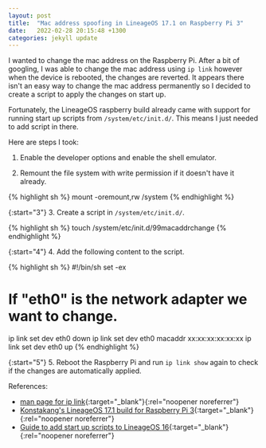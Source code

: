 ```yaml
---
layout: post
title:  "Mac address spoofing in LineageOS 17.1 on Raspberry Pi 3"
date:   2022-02-28 20:15:48 +1300
categories: jekyll update
---
```


I wanted to change the mac address on the Raspberry Pi. After a bit of googling, I was able to change the mac address using `ip link` however
when the device is rebooted, the changes are reverted. It appears there isn't an easy way to change the mac address permanently so I decided to create 
a script to apply the changes on start up.

Fortunately, the LineageOS raspberry build already came with support for running start up scripts from `/system/etc/init.d/`. This means I just needed to add script in there.

Here are steps I took:

1. Enable the developer options and enable the shell emulator.


2. Remount the file system with write permission if it doesn't have it already.


{% highlight sh %}
mount -oremount,rw /system
{% endhighlight %}


{:start="3"}
3. Create a script in `/system/etc/init.d/`.

{% highlight sh %}
touch /system/etc/init.d/99macaddrchange
{% endhighlight %}

{:start="4"}
4. Add the following content to the script.

{% highlight sh %}
#!/bin/sh
set -ex

# If "eth0" is the network adapter we want to change.
ip link set dev eth0 down
ip link set dev eth0 macaddr xx:xx:xx:xx:xx:xx
ip link set dev eth0 up
{% endhighlight %}


{:start="5"}
5. Reboot the Raspberry Pi and run `ip link show` again to check if the changes are automatically applied.



References:

- [man page for ip link](https://man7.org/linux/man-pages/man8/ip-link.8.html){:target="_blank"}{:rel="noopener noreferrer"}
- [Konstakang's LineageOS 17.1 build for Raspberry Pi 3](https://konstakang.com/devices/rpi3/LineageOS17.1/){:target="_blank"}{:rel="noopener noreferrer"}
- [Guide to add start up scripts to LineageOS 16](https://h4des.org/blog/index.php?/archives/359-Android-LineageOS-16-Execute-Script-on-Start-Up.html){:target="_blank"}{:rel="noopener noreferrer"}


